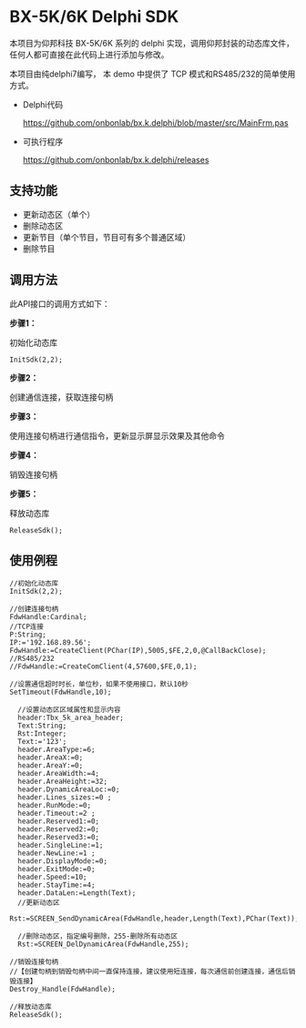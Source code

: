 # BX-5K/6K Delphi SDK
本项目为仰邦科技 BX-5K/6K 系列的 delphi 实现，调用仰邦封装的动态库文件，任何人都可直接在此代码上进行添加与修改。

本项目由纯delphi7编写， 本 demo 中提供了 TCP 模式和RS485/232的简单使用方式。

* Delphi代码

  https://github.com/onbonlab/bx.k.delphi/blob/master/src/MainFrm.pas

* 可执行程序

  https://github.com/onbonlab/bx.k.delphi/releases



## 支持功能

* 更新动态区（单个）
* 删除动态区
* 更新节目（单个节目，节目可有多个普通区域）
* 删除节目

## 调用方法

此API接口的调用方式如下：

**步骤1：**

初始化动态库

```
InitSdk(2,2);
```

**步骤2：**

创建通信连接，获取连接句柄

**步骤3：**

使用连接句柄进行通信指令，更新显示屏显示效果及其他命令

**步骤4：**

销毁连接句柄

**步骤5：**

释放动态库

```
ReleaseSdk();
```

## 使用例程

```
//初始化动态库
InitSdk(2,2);

//创建连接句柄
FdwHandle:Cardinal;
//TCP连接
P:String;
IP:='192.168.89.56';
FdwHandle:=CreateClient(PChar(IP),5005,$FE,2,0,@CallBackClose);
//RS485/232
//FdwHandle:=CreateComClient(4,57600,$FE,0,1);

//设置通信超时时长，单位秒，如果不使用接口，默认10秒
SetTimeout(FdwHandle,10);

  //设置动态区区域属性和显示内容
  header:Tbx_5k_area_header;
  Text:String;
  Rst:Integer;
  Text:='123';
  header.AreaType:=6;
  header.AreaX:=0;
  header.AreaY:=0;
  header.AreaWidth:=4;
  header.AreaHeight:=32;
  header.DynamicAreaLoc:=0;
  header.Lines_sizes:=0 ;
  header.RunMode:=0;
  header.Timeout:=2 ;
  header.Reserved1:=0;
  header.Reserved2:=0;
  header.Reserved3:=0;
  header.SingleLine:=1;
  header.NewLine:=1 ;
  header.DisplayMode:=0;
  header.ExitMode:=0;
  header.Speed:=10;
  header.StayTime:=4;
  header.DataLen:=Length(Text);
  //更新动态区
  Rst:=SCREEN_SendDynamicArea(FdwHandle,header,Length(Text),PChar(Text));
  
  //删除动态区，指定编号删除，255-删除所有动态区
  Rst:=SCREEN_DelDynamicArea(FdwHandle,255);

//销毁连接句柄
//【创建句柄到销毁句柄中间一直保持连接，建议使用短连接，每次通信前创建连接，通信后销毁连接】
Destroy_Handle(FdwHandle);

//释放动态库
ReleaseSdk();
```

